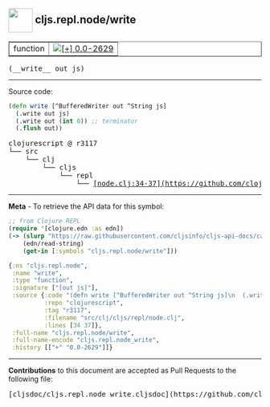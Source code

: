 ## <img width="48px" valign="middle" src="http://i.imgur.com/Hi20huC.png"> cljs.repl.node/write

 <table border="1">
<tr>

<td>function</td>
<td><a href="https://github.com/cljsinfo/cljs-api-docs/tree/0.0-2629"><img valign="middle" alt="[+] 0.0-2629" src="https://img.shields.io/badge/+-0.0--2629-lightgrey.svg"></a> </td>
</tr>
</table>

 <samp>
(__write__ out js)<br>
</samp>

---





Source code:

```clj
(defn write [^BufferedWriter out ^String js]
  (.write out js)
  (.write out (int 0)) ;; terminator
  (.flush out))
```

 <pre>
clojurescript @ r3117
└── src
    └── clj
        └── cljs
            └── repl
                └── <ins>[node.clj:34-37](https://github.com/clojure/clojurescript/blob/r3117/src/clj/cljs/repl/node.clj#L34-L37)</ins>
</pre>


---

__Meta__ - To retrieve the API data for this symbol:

```clj
;; from Clojure REPL
(require '[clojure.edn :as edn])
(-> (slurp "https://raw.githubusercontent.com/cljsinfo/cljs-api-docs/catalog/cljs-api.edn")
    (edn/read-string)
    (get-in [:symbols "cljs.repl.node/write"]))
```

```clj
{:ns "cljs.repl.node",
 :name "write",
 :type "function",
 :signature ["[out js]"],
 :source {:code "(defn write [^BufferedWriter out ^String js]\n  (.write out js)\n  (.write out (int 0)) ;; terminator\n  (.flush out))",
          :repo "clojurescript",
          :tag "r3117",
          :filename "src/clj/cljs/repl/node.clj",
          :lines [34 37]},
 :full-name "cljs.repl.node/write",
 :full-name-encode "cljs.repl.node_write",
 :history [["+" "0.0-2629"]]}

```

---

__Contributions__ to this document are accepted as Pull Requests to the following file:

 <pre>
[cljsdoc/cljs.repl.node_write.cljsdoc](https://github.com/cljsinfo/cljs-api-docs/blob/master/cljsdoc/cljs.repl.node_write.cljsdoc)
</pre>

